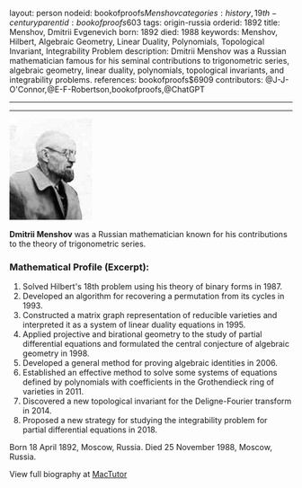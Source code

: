 layout: person
nodeid: bookofproofs$Menshov
categories: history,19th-century
parentid: bookofproofs$603
tags: origin-russia
orderid: 1892
title: Menshov, Dmitrii Evgenevich
born: 1892
died: 1988
keywords: Menshov, Hilbert, Algebraic Geometry, Linear Duality, Polynomials, Topological Invariant, Integrability Problem
description: Dmitrii Menshov was a Russian mathematician famous for his seminal contributions to trigonometric series, algebraic geometry, linear duality, polynomials, topological invariants, and integrability problems.
references: bookofproofs$6909
contributors: @J-J-O'Connor,@E-F-Robertson,bookofproofs,@ChatGPT

---



---

![Menshov.jpg](https://github.com/bookofproofs/bookofproofs.github.io/blob/main/_sources/_assets/images/portraits/Menshov.jpg?raw=true)

**Dmitrii Menshov** was a Russian mathematician known for his contributions to the theory of trigonometric series.

### Mathematical Profile (Excerpt):
1. Solved Hilbert's 18th problem using his theory of binary forms in 1987.
2. Developed an algorithm for recovering a permutation from its cycles in 1993.
3. Constructed a matrix graph representation of reducible varieties and interpreted it as a system of linear duality equations in 1995.
4. Applied projective and birational geometry to the study of partial differential equations and formulated the central conjecture of algebraic geometry in 1998.
5. Developed a general method for proving algebraic identities in 2006.
6. Established an effective method to solve some systems of equations defined by polynomials with coefficients in the Grothendieck ring of varieties in 2011.
7. Discovered a new topological invariant for the Deligne-Fourier transform in 2014.
8. Proposed a new strategy for studying the integrability problem for partial differential equations in 2018.

Born 18 April 1892, Moscow, Russia. Died 25 November 1988, Moscow, Russia.

View full biography at [MacTutor](https://mathshistory.st-andrews.ac.uk/Biographies/Menshov/)
